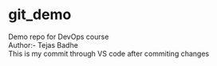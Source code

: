 # git_demo
Demo repo for DevOps course
<br>
Author:- Tejas Badhe
<br>
This is my commit through VS code after commiting changes

